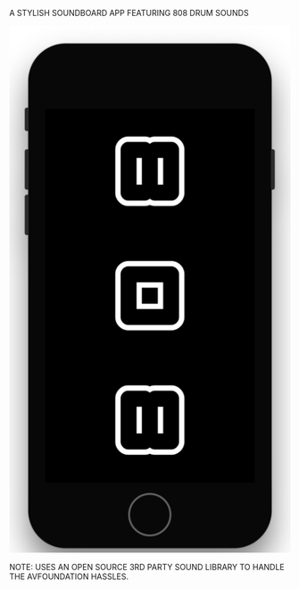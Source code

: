 A STYLISH SOUNDBOARD APP FEATURING 808 DRUM SOUNDS

![alt text](https://raw.githubusercontent.com/01GOD/IOS_SOUNDBOARD_808/master/808.png)

NOTE: USES AN OPEN SOURCE 3RD PARTY SOUND LIBRARY TO HANDLE THE AVFOUNDATION HASSLES. 

